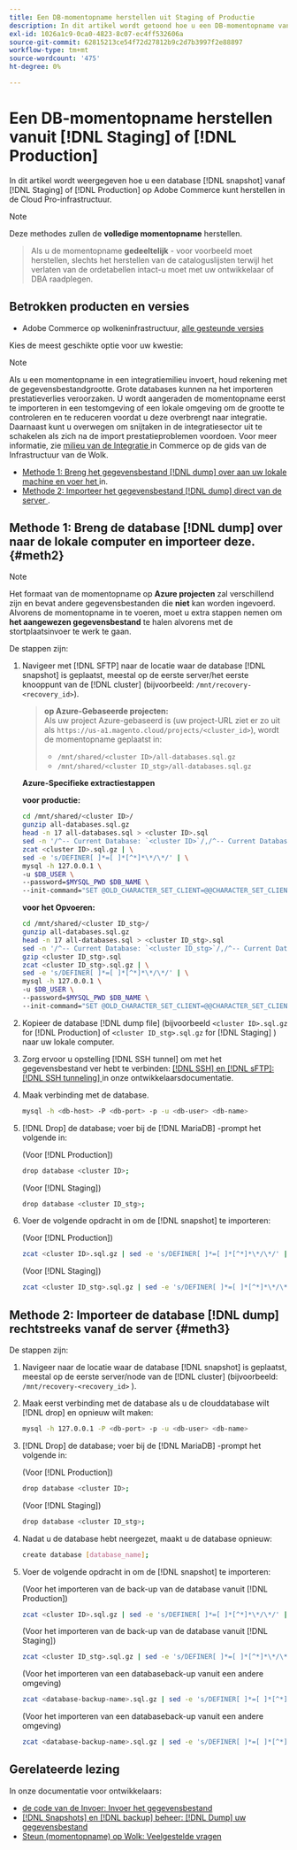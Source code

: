 ```yaml
---
title: Een DB-momentopname herstellen uit Staging of Productie
description: In dit artikel wordt getoond hoe u een DB-momentopname van Staging of Production op Adobe Commerce op cloudinfrastructuur kunt herstellen.
exl-id: 1026a1c9-0ca0-4823-8c07-ec4ff532606a
source-git-commit: 62815213ce54f72d27812b9c2d7b3997f2e88897
workflow-type: tm+mt
source-wordcount: '475'
ht-degree: 0%

---
```


# Een DB-momentopname herstellen vanuit [!DNL Staging] of [!DNL Production]

In dit artikel wordt weergegeven hoe u een database [!DNL snapshot] vanaf [!DNL Staging] of [!DNL Production] op Adobe Commerce kunt herstellen in de Cloud Pro-infrastructuur.


>[!NOTE]
>
>Deze methodes zullen de **volledige momentopname** herstellen.
>>Als u de momentopname **gedeeltelijk** - voor voorbeeld moet herstellen, slechts het herstellen van de cataloguslijsten terwijl het verlaten van de ordetabellen intact-u moet met uw ontwikkelaar of DBA raadplegen.


## Betrokken producten en versies

* Adobe Commerce op wolkeninfrastructuur, [ alle gesteunde versies ](https://magento.com/sites/default/files/magento-software-lifecycle-policy.pdf)

Kies de meest geschikte optie voor uw kwestie:

>[!NOTE]
>
> Als u een momentopname in een integratiemilieu invoert, houd rekening met de gegevensbestandgrootte. Grote databases kunnen na het importeren prestatieverlies veroorzaken. U wordt aangeraden de momentopname eerst te importeren in een testomgeving of een lokale omgeving om de grootte te controleren en te reduceren voordat u deze overbrengt naar integratie. Daarnaast kunt u overwegen om snijtaken in de integratiesector uit te schakelen als zich na de import prestatieproblemen voordoen. Voor meer informatie, zie [ milieu van de Integratie ](https://experienceleague.adobe.com/en/docs/commerce-on-cloud/user-guide/architecture/pro-architecture#integration-environment) in Commerce op de gids van de Infrastructuur van de Wolk.

* [ Methode 1: Breng het gegevensbestand  [!DNL dump]  over aan uw lokale machine en voer het ](#meth2) in.
* [ Methode 2: Importeer het gegevensbestand  [!DNL dump]  direct van de server ](#meth3).

## Methode 1: Breng de database [!DNL dump] over naar de lokale computer en importeer deze. {#meth2}


>[!NOTE]
>
> Het formaat van de momentopname op **Azure projecten** zal verschillend zijn en bevat andere gegevensbestanden die **niet** kan worden ingevoerd.\
> Alvorens de momentopname in te voeren, moet u extra stappen nemen om **het aangewezen gegevensbestand** te halen alvorens met de stortplaatsinvoer te werk te gaan.

De stappen zijn:

1. Navigeer met [!DNL SFTP] naar de locatie waar de database [!DNL snapshot] is geplaatst, meestal op de eerste server/het eerste knooppunt van de [!DNL cluster] (bijvoorbeeld: `/mnt/recovery-<recovery_id>`).
   > **op Azure-Gebaseerde projecten:**\
   > Als uw project Azure-gebaseerd is (uw project-URL ziet er zo uit als `https://us-a1.magento.cloud/projects/<cluster_id>`), wordt de momentopname geplaatst in:
   > * `/mnt/shared/<cluster ID>/all-databases.sql.gz`
   > * `/mnt/shared/<cluster ID_stg>/all-databases.sql.gz`

   **Azure-Specifieke extractiestappen**

   **voor productie:**

   ```bash
   cd /mnt/shared/<cluster ID>/
   gunzip all-databases.sql.gz 
   head -n 17 all-databases.sql > <cluster ID>.sql 
   sed -n '/^-- Current Database: `<cluster ID>`/,/^-- Current Database: `/p' all-databases.sql >> <cluster ID>.sql gzip <cluster ID>.sql
   zcat <cluster ID>.sql.gz | \
   sed -e 's/DEFINER[ ]*=[ ]*[^*]*\*/\*/' | \
   mysql -h 127.0.0.1 \
   -u $DB_USER \
   --password=$MYSQL_PWD $DB_NAME \
   --init-command="SET @OLD_CHARACTER_SET_CLIENT=@@CHARACTER_SET_CLIENT ;SET @OLD_CHARACTER_SET_RESULTS=@@CHARACTER_SET_RESULTS ;SET @OLD_COLLATION_CONNECTION=@@COLLATION_CONNECTION ;SET NAMES utf8 ;SET @OLD_TIME_ZONE=@@TIME_ZONE ;SET TIME_ZONE='+00:00' ;SET @OLD_UNIQUE_CHECKS=@@UNIQUE_CHECKS, UNIQUE_CHECKS=0 ;SET @OLD_FOREIGN_KEY_CHECKS=@@FOREIGN_KEY_CHECKS, FOREIGN_KEY_CHECKS=0 ;SET @OLD_SQL_MODE=@@SQL_MODE, SQL_MODE='NO_AUTO_VALUE_ON_ZERO' ;SET @OLD_SQL_NOTES=@@SQL_NOTES, SQL_NOTES=0;"
   ```

   **voor het Opvoeren:**

   ```bash
   cd /mnt/shared/<cluster ID_stg>/
   gunzip all-databases.sql.gz 
   head -n 17 all-databases.sql > <cluster ID_stg>.sql
   sed -n '/^-- Current Database: `<cluster ID_stg>`/,/^-- Current Database: `/p' all-databases.sql >> <cluster ID_stg>.sql 
   gzip <cluster ID_stg>.sql  
   zcat <cluster ID_stg>.sql.gz | \
   sed -e 's/DEFINER[ ]*=[ ]*[^*]*\*/\*/' | \
   mysql -h 127.0.0.1 \
   -u $DB_USER \
   --password=$MYSQL_PWD $DB_NAME \
   --init-command="SET @OLD_CHARACTER_SET_CLIENT=@@CHARACTER_SET_CLIENT ;SET @OLD_CHARACTER_SET_RESULTS=@@CHARACTER_SET_RESULTS ;SET @OLD_COLLATION_CONNECTION=@@COLLATION_CONNECTION ;SET NAMES utf8 ;SET @OLD_TIME_ZONE=@@TIME_ZONE ;SET TIME_ZONE='+00:00' ;SET @OLD_UNIQUE_CHECKS=@@UNIQUE_CHECKS, UNIQUE_CHECKS=0 ;SET @OLD_FOREIGN_KEY_CHECKS=@@FOREIGN_KEY_CHECKS, FOREIGN_KEY_CHECKS=0 ;SET @OLD_SQL_MODE=@@SQL_MODE, SQL_MODE='NO_AUTO_VALUE_ON_ZERO' ;SET @OLD_SQL_NOTES=@@SQL_NOTES, SQL_NOTES=0;"
   ```

1. Kopieer de database [!DNL dump file] (bijvoorbeeld `<cluster ID>.sql.gz` for [!DNL Production] of `<cluster ID_stg>.sql.gz` for [!DNL Staging] ) naar uw lokale computer.
1. Zorg ervoor u opstelling [!DNL SSH tunnel] om met het gegevensbestand ver hebt te verbinden: [[!DNL SSH]  en  [!DNL sFTP]: [!DNL SSH tunneling] ](https://experienceleague.adobe.com/en/docs/commerce-cloud-service/user-guide/develop/secure-connections#env-start-tunn) in onze ontwikkelaarsdocumentatie.
1. Maak verbinding met de database.

   ```bash
   mysql -h <db-host> -P <db-port> -p -u <db-user> <db-name>
   ```

1. [!DNL Drop] de database; voer bij de [!DNL MariaDB] -prompt het volgende in:

   (Voor [!DNL Production])

   ```bash
   drop database <cluster ID>;
   ```

   (Voor [!DNL Staging])

   ```bash
   drop database <cluster ID_stg>;
   ```

1. Voer de volgende opdracht in om de [!DNL snapshot] te importeren:

   (Voor [!DNL Production])

   ```bash
   zcat <cluster ID>.sql.gz | sed -e 's/DEFINER[ ]*=[ ]*[^*]*\*/\*/' | mysql -h 127.0.0.1 -P <db-port> -p -u   <db-user> <db-name>
   ```

   (Voor [!DNL Staging])

   ```bash
   zcat <cluster ID_stg>.sql.gz | sed -e 's/DEFINER[ ]*=[ ]*[^*]*\*/\*/' | mysql -h 127.0.0.1 -P <db-port> -p -u   <db-user> <db-name>
   ```

## Methode 2: Importeer de database [!DNL dump] rechtstreeks vanaf de server {#meth3}

De stappen zijn:

1. Navigeer naar de locatie waar de database [!DNL snapshot] is geplaatst, meestal op de eerste server/node van de [!DNL cluster] (bijvoorbeeld: `/mnt/recovery-<recovery_id>` ).
1. Maak eerst verbinding met de database als u de clouddatabase wilt [!DNL drop] en opnieuw wilt maken:

   ```bash
   mysql -h 127.0.0.1 -P <db-port> -p -u <db-user> <db-name>
   ```

1. [!DNL Drop] de database; voer bij de [!DNL MariaDB] -prompt het volgende in:

   (Voor [!DNL Production])

   ```bash
   drop database <cluster ID>;
   ```

   (Voor [!DNL Staging])

   ```bash
   drop database <cluster ID_stg>;
   ```

1. Nadat u de database hebt neergezet, maakt u de database opnieuw:

   ```bash
   create database [database_name];
   ```

1. Voer de volgende opdracht in om de [!DNL snapshot] te importeren:

   (Voor het importeren van de back-up van de database vanuit [!DNL Production])

   ```bash
   zcat <cluster ID>.sql.gz | sed -e 's/DEFINER[ ]*=[ ]*[^*]*\*/\*/' | mysql -h 127.0.0.1 -p -u <db-user> <db-name>
   ```

   (Voor het importeren van de back-up van de database vanuit [!DNL Staging])

   ```bash
   zcat <cluster ID_stg>.sql.gz | sed -e 's/DEFINER[ ]*=[ ]*[^*]*\*/\*/' | mysql -h 127.0.0.1 -p -u <db-user> <db-name>
   ```

   (Voor het importeren van een databaseback-up vanuit een andere omgeving)

   ```bash
   zcat <database-backup-name>.sql.gz | sed -e 's/DEFINER[ ]*=[ ]*[^*]*\*/\*/' | mysql -h 127.0.0.1 -p -u <db-user> <db-name>
   ```

   (Voor het importeren van een databaseback-up vanuit een andere omgeving)

   ```bash
   zcat <database-backup-name>.sql.gz | sed -e 's/DEFINER[ ]*=[ ]*[^*]*\*/\*/' | mysql -h 127.0.0.1 -p -u <db-user> <db-name>
   ```

## Gerelateerde lezing

In onze documentatie voor ontwikkelaars:

* [ de code van de Invoer: Invoer het gegevensbestand ](https://experienceleague.adobe.com/en/docs/commerce-cloud-service/user-guide/develop/deploy/staging-production)
* [[!DNL Snapshots]  en  [!DNL backup]  beheer: [!DNL Dump]  uw gegevensbestand ](https://experienceleague.adobe.com/en/docs/commerce-cloud-service/user-guide/develop/storage/snapshots)
* [ Steun (momentopname) op Wolk: Veelgestelde vragen ](https://experienceleague.adobe.com/en/docs/commerce-knowledge-base/kb/faq/backup-snapshot-on-cloud-faq)

